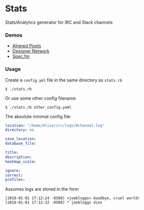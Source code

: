# Stats
Stats/Analytics generator for IRC and Slack channels

### Demos
* [Aligned Pixels](https://kash.im/stats/aligned.html)
* [Designer Network](https://kash.im/stats/dn.html)
* [Spec.fm](https://kash.im/stats/spec.html)

### Usage

Create a `config.yml` file in the same directory as `stats.rb`

```
$ ./stats.rb 
```
Or use some other config filename

```
$ ./stats.rb other_config.yaml
```

The absolute minimal config file:

```yaml
location: "/home/Alice/irc/logs/#channel.log"
directory: no

save_location: 
database_file: 

title: 
description:
heatmap_scale:

ignore:
correct:
profiles:

```

Assumes logs are stored in the form

```
[2016-01-01 17:12:24 -0500] <joebloggs> Goodbye, cruel world!
[2016-01-01 17:12:32 -0500] * joebloggs dies
```
